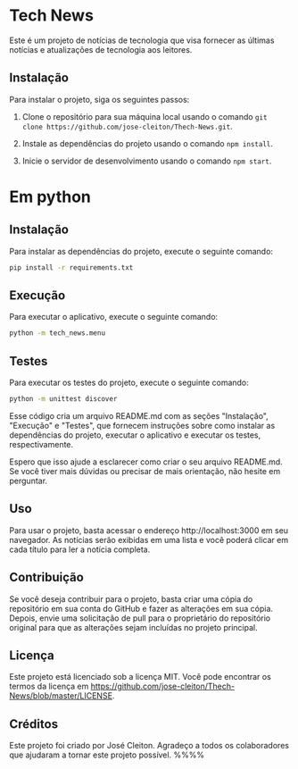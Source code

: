 # Tech News

Este é um projeto de notícias de tecnologia que visa fornecer as últimas notícias e atualizações de tecnologia aos leitores.

## Instalação

Para instalar o projeto, siga os seguintes passos:

1. Clone o repositório para sua máquina local usando o comando `git clone https://github.com/jose-cleiton/Thech-News.git`.

2. Instale as dependências do projeto usando o comando `npm install`.

3. Inicie o servidor de desenvolvimento usando o comando `npm start`.


# Em python

## Instalação

Para instalar as dependências do projeto, execute o seguinte comando:

```bash
pip install -r requirements.txt
```

## Execução

Para executar o aplicativo, execute o seguinte comando:

```bash
python -m tech_news.menu
```

## Testes

Para executar os testes do projeto, execute o seguinte comando:

```bash
python -m unittest discover
```
Esse código cria um arquivo README.md com as seções "Instalação", "Execução" e "Testes", que fornecem instruções sobre como instalar as dependências do projeto, executar o aplicativo e executar os testes, respectivamente.

Espero que isso ajude a esclarecer como criar o seu arquivo README.md. Se você tiver mais dúvidas ou precisar de mais orientação, não hesite em perguntar.






## Uso

Para usar o projeto, basta acessar o endereço http://localhost:3000 em seu navegador. As notícias serão exibidas em uma lista e você poderá clicar em cada título para ler a notícia completa.

## Contribuição

Se você deseja contribuir para o projeto, basta criar uma cópia do repositório em sua conta do GitHub e fazer as alterações em sua cópia. Depois, envie uma solicitação de pull para o proprietário do repositório original para que as alterações sejam incluídas no projeto principal.

## Licença

Este projeto está licenciado sob a licença MIT. Você pode encontrar os termos da licença em https://github.com/jose-cleiton/Thech-News/blob/master/LICENSE.

## Créditos

Este projeto foi criado por José Cleiton. Agradeço a todos os colaboradores que ajudaram a tornar este projeto possível.
%%%%
